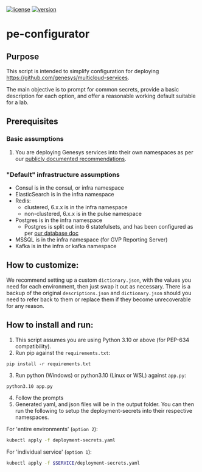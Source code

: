 [![license](https://badgen.net/badge/license/MIT/blue)](/tools/configurator/LICENSE) [![version](https://badgen.net/badge/version/1.0.0/green)](/tools/configurator/VERSION) 
# pe-configurator

## Purpose

This script is intended to simplify configuration for deploying https://github.com/genesys/multicloud-services.

The main objective is to prompt for common secrets, provide a basic description for each option, and offer a reasonable working default suitable for a lab.

## Prerequisites

### Basic assumptions

1. You are deploying Genesys services into their own namespaces as per our [publicly documented recommendations](https://all.docs.genesys.com/PrivateEdition/Current/PEGuide/ConfigNamespace).

### "Default" infrastructure assumptions

- Consul is in the consul, or infra namespace
- ElasticSearch is in the infra namespace
- Redis: 
    - clustered, 6.x.x is in the infra namespace
    - non-clustered, 6.x.x is in the pulse namespace
- Postgres is in the infra namespace
    - Postgres is split out into 6 statefulsets, and has been configured as per [our database doc](/doc/DATABASE.md)
- MSSQL is in the infra namespace (for GVP Reporting Server)
- Kafka is in the infra or kafka namespace


## How to customize:

We recommend setting up a custom `dictionary.json`, with the values you need for each environment, then just swap it out as necessary. There is a backup of the original `descriptions.json` and `dictionary.json` should you need to refer back to them or replace them if they become unrecoverable for any reason.

## How to install and run:

1. This script assumes you are using Python 3.10 or above (for PEP-634 compatibility).
2. Run pip against the `requirements.txt`: 
```bash:
pip install -r requirements.txt
```
3. Run python (Windows) or python3.10 (Linux or WSL) against `app.py`:
```bash
python3.10 app.py
```
4. Follow the prompts
5. Generated yaml, and json files will be in the output folder. You can then run the following to setup the deployment-secrets into their respective namespaces.

For 'entire environments' (`option 2`):

```bash
kubectl apply -f deployment-secrets.yaml
```

For 'individual service' (`option 1`):

```bash
kubectl apply -f $SERVICE/deployment-secrets.yaml
```
